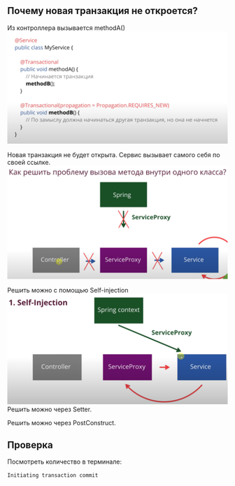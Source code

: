 #

## Почему новая транзакция не откроется?
Из контроллера вызывается methodA()
![img_4.png](img_4.png)

Новая транзакция не будет открыта.
Сервис вызывает самого себя по своей ссылке.
![img_5.png](img_5.png)

Решить можно с помощью Self-injection
![img_6.png](img_6.png)
Решить можно через Setter.

Решить можно через PostConstruct.

## Проверка
Посмотреть количество в терминале:
```text
Initiating transaction commit
```
